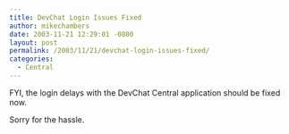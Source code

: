 ```yaml
---
title: DevChat Login Issues Fixed
author: mikechambers
date: 2003-11-21 12:29:01 -0800
layout: post
permalink: /2003/11/21/devchat-login-issues-fixed/
categories:
  - Central
---
```



FYI, the login delays with the DevChat Central application should be fixed now.

Sorry for the hassle.